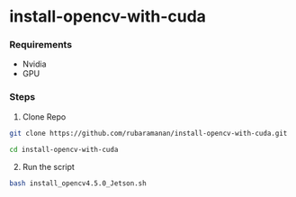 # install-opencv-with-cuda

### Requirements
* Nvidia
* GPU

### Steps

1. Clone Repo
```bash
git clone https://github.com/rubaramanan/install-opencv-with-cuda.git

cd install-opencv-with-cuda
```

2. Run the script
```bash
bash install_opencv4.5.0_Jetson.sh
```